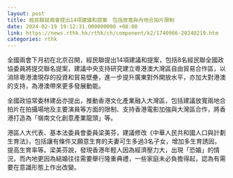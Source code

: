 ```yaml
---
layout: post
title: 經民聯就兩會提出14項建議和提案　包括放寬與內地合拍片限制
date: 2024-02-19 19:12:31.000000000 +08:00
link: https://news.rthk.hk/rthk/ch/component/k2/1740966-20240219.htm
categories: rthk
---
```


全國兩會下月初在北京召開，經民聯提出14項建議和提案，包括8名經民聯全國政協委員將提交聯名提案，建議中央支持研究建立粵港澳大灣區自由貿易合作區，以消除粵港澳現存的投資和貿易壁壘，進一步提升廣東對外開放水平，亦加大對港澳的支持，為港澳帶來更多發展動能。

全國政協常委林建岳亦提出，推動香港文化產業融入大灣區，包括建議放寬兩地合拍片在拍攝場地及主要演員等方面的限制、支持香港電影加強與大灣區合作，將香港打造為「嶺南文化創意產業龍頭」等。

港區人大代表、基本法委員會委員梁美芬，建議修改《中華人民共和國人口與計劃生育法》，包括讓有條件又願意生育的夫妻可生多過3名子女，增加多生育誘因，提高生育率等。梁美芬說，發現香港年輕人因為經濟壓力大，出現「恐婚」的情況，而內地更因為結婚往往需要舉行隆重典禮，一些家庭未必負擔得起，認為有需要在意識形態上作出改變。
